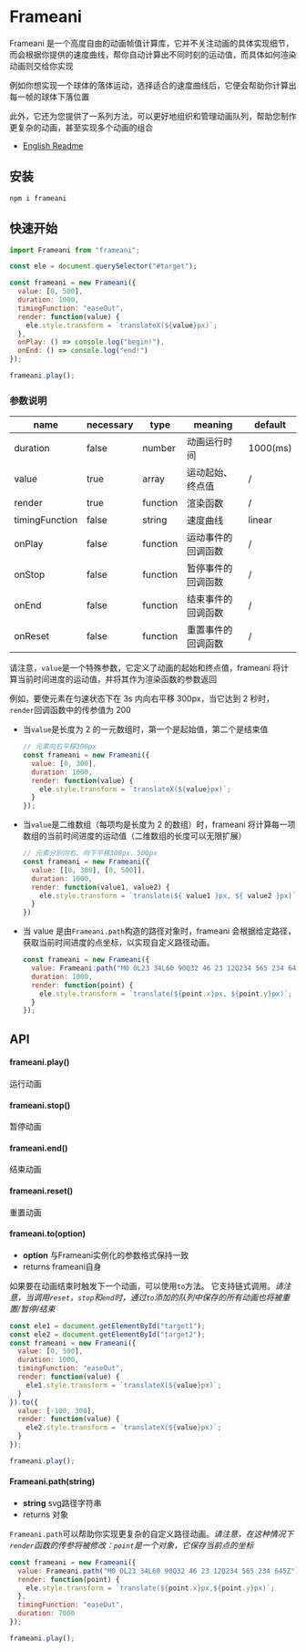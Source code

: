 # Frameani

Frameani 是一个高度自由的动画帧值计算库，它并不关注动画的具体实现细节，而会根据你提供的速度曲线，帮你自动计算出不同时刻的运动值，而具体如何渲染动画则交给你实现

例如你想实现一个球体的落体运动，选择适合的速度曲线后，它便会帮助你计算出每一帧的球体下落位置

此外，它还为您提供了一系列方法，可以更好地组织和管理动画队列，帮助您制作更复杂的动画，甚至实现多个动画的组合

- [English Readme](https://github.com/JS-Hao/frameani/tree/master/README.md)

## 安装

```
npm i frameani
```

## 快速开始

```javascript
import Frameani from "frameani";

const ele = document.querySelector("#target");

const frameani = new Frameani({
  value: [0, 500],
  duration: 1000,
  timingFunction: "easeOut",
  render: function(value) {
    ele.style.transform = `translateX(${value}px)`;
  },
  onPlay: () => console.log("begin!"),
  onEnd: () => console.log("end!")
});

frameani.play();
```

### 参数说明

| name           | necessary | type     | meaning            | default  |
| -------------- | --------- | -------- | ------------------ | -------- |
| duration       | false     | number   | 动画运行时间       | 1000(ms) |
| value          | true      | array    | 运动起始、终点值   | /        |
| render         | true      | function | 渲染函数           | /        |
| timingFunction | false     | string   | 速度曲线           | linear   |
| onPlay         | false     | function | 运动事件的回调函数 | /        |
| onStop         | false     | function | 暂停事件的回调函数 | /        |
| onEnd          | false     | function | 结束事件的回调函数 | /        |
| onReset        | false     | function | 重置事件的回调函数 | /        |

请注意，`value`是一个特殊参数，它定义了动画的起始和终点值，frameani 将计算当前时间进度的运动值，并将其作为渲染函数的参数返回

例如，要使元素在匀速状态下在 3s 内向右平移 300px，当它达到 2 秒时，`render`回调函数中的传参值为 200

- 当`value`是长度为 2 的一元数组时，第一个是起始值，第二个是结束值

  ```javascript
  // 元素向右平移300px
  const frameani = new Frameani({
    value: [0, 300],
    duration: 1000,
    render: function(value) {
      ele.style.transform = `translateX(${value}px)`;
    }
  });
  ```

- 当`value`是二维数组（每项均是长度为 2 的数组）时，frameani 将计算每一项数组的当前时间进度的运动值（二维数组的长度可以无限扩展）

  ```Javascript
  // 元素分别向右、向下平移300px、500px
  const frameani = new Frameani({
    value: [[0, 300], [0, 500]],
    duration: 1000,
    render: function(value1, value2) {
      ele.style.transform = `translate(${ value1 }px, ${ value2 }px)`;
    }
  })
  ```

- 当 value 是由`Frameani.path`构造的路径对象时，frameani 会根据给定路径，获取当前时间进度的点坐标，以实现自定义路径动画。

  ```javascript
  const frameani = new Frameani({
    value: Frameani.path("M0 0L23 34L60 90Q32 46 23 12Q234 565 234 645Z"),
    duration: 1000,
    render: function(point) {
      ele.style.transform = `translate(${point.x}px, ${point.y}px)`;
    }
  });
  ```

## API

#### frameani.play()

运行动画

#### frameani.stop()

暂停动画

#### frameani.end()

结束动画

#### frameani.reset()

重置动画

#### frameani.to(option)

* **option** 与Frameani实例化的参数格式保持一致
* returns frameani自身

如果要在动画结束时触发下一个动画，可以使用`to`方法。 它支持链式调用。*请注意，当调用`reset`，`stop`和`end`时，通过`to`添加的队列中保存的所有动画也将被重置/暂停/结束*

```javascript
const ele1 = document.getElementById("target1");
const ele2 = document.getElementById("target2");
const frameani = new Frameani({
  value: [0, 500],
  duration: 1000,
  timingFunction: "easeOut",
  render: function(value) {
    ele1.style.transform = `translateX(${value}px)`;
  }
}).to({
  value: [-100, 300],
  render: function(value) {
    ele2.style.transform = `translateX(${value}px)`;
  }
});

frameani.play();
```

#### Frameani.path(string)

* **string** svg路径字符串
* returns 对象

`Frameani.path`可以帮助你实现更复杂的自定义路径动画。*请注意，在这种情况下`render`函数的传参将被修改：`point`是一个对象，它保存当前点的坐标*

```javascript
const frameani = new Frameani({
  value: Frameani.path("M0 0L23 34L60 90Q32 46 23 12Q234 565 234 645Z"),
  render: function(point) {
    ele.style.transform = `translate(${point.x}px,${point.y}px)`;
  },
  timingFunction: "easeOut",
  duration: 7000
});

frameani.play();
```

